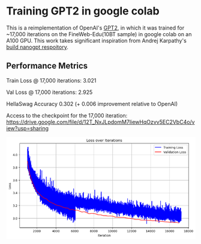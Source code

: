 # Training GPT2 in google colab

This is a reimplementation of OpenAI's [GPT2](#https://github.com/openai/gpt-2), in which it was trained for ~17,000 iterations on the FineWeb-Edu(10BT sample) in google colab on an A100 GPU. This work takes significant inspiration from Andrej Karpathy's [build nanogpt respoitory](#https://github.com/karpathy/build-nanogpt).


## Performance Metrics
Train Loss @ 17,000 iterations: 3.021

Val Loss @ 17,000 iterations: 2.925

HellaSwag Accuracy 0.302 (+ 0.006 improvement relative to OpenAI)

Access to the checkpoint for the 17,000 iteration: https://drive.google.com/file/d/12T_NxJLpdomM7IiewHqOzvv5EC2VbC4o/view?usp=sharing

![alt text](image.png)


